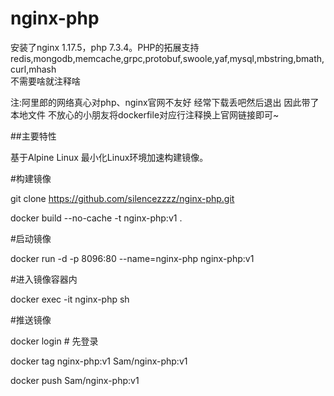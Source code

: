 # nginx-php

安装了nginx 1.17.5，php 7.3.4。PHP的拓展支持redis,mongodb,memcache,grpc,protobuf,swoole,yaf,mysql,mbstring,bmath,curl,mhash  
不需要啥就注释啥

注:阿里郎的网络真心对php、nginx官网不友好  经常下载丢吧然后退出  因此带了本地文件  不放心的小朋友将dockerfile对应行注释换上官网链接即可~




##主要特性

基于Alpine Linux 最小化Linux环境加速构建镜像。




#构建镜像

git clone https://github.com/silencezzzz/nginx-php.git

docker build --no-cache -t nginx-php:v1 .

#启动镜像

docker run -d -p 8096:80 --name=nginx-php nginx-php:v1


#进入镜像容器内

docker exec -it nginx-php sh

#推送镜像

docker login # 先登录

docker tag nginx-php:v1 Sam/nginx-php:v1

docker push Sam/nginx-php:v1
